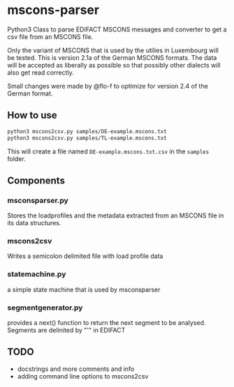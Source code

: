 # mscons-parser

Python3 Class to parse EDIFACT MSCONS messages and converter to get a csv file from an MSCONS file.

Only the variant of MSCONS that is used by the utilies in Luxembourg will be tested. This is version 2.1a of the German MSCONS formats. The data will be accepted as liberally as possible so that possibly other dialects will also get read correctly.

Small changes were made by @flo-f to optimize for version 2.4 of the German format.

## How to use

```bash
python3 mscons2csv.py samples/DE-example.mscons.txt
python3 mscons2csv.py samples/TL-example.mscons.txt
```

This will create a file named `DE-example.mscons.txt.csv` in the `samples` folder.


## Components

### msconsparser.py
Stores the loadprofiles and the metadata extracted from an MSCONS file in its data structures.

### mscons2csv
Writes a semicolon delimited file with load profile data

### statemachine.py
a simple state machine that is used by msconsparser

### segmentgenerator.py
provides a next() function to return the next segment to be analysed. Segments are delinited by "'" in EDIFACT

## TODO
* docstrings and more comments and info
* adding command line options to mscons2csv
